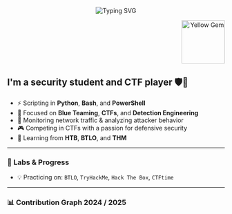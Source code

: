 <p align="center">
  <img src="https://readme-typing-svg.demolab.com?font=Press+Start+2P&size=15&pause=1000&color=F7DF1E&center=true&vCenter=true&width=600&lines=CTF+PLAYER;SECURITY+STUDENT;BLUE+TEAM+ENTHUSIAST" alt="Typing SVG" />
</p>

<p align="right">
  <img src="https://github.com/user-attachments/assets/596083d4-be9c-4e90-b78e-eb4197f8a86c" width="100px" alt="Yellow Gem">
</p>

## I'm a security student and CTF player 🛡️🐍

- ⚡ Scripting in **Python**, **Bash**, and **PowerShell**  
- 🎯 Focused on **Blue Teaming**, **CTFs**, and **Detection Engineering**  
- 📡 Monitoring network traffic & analyzing attacker behavior  
- 🎮 Competing in CTFs with a passion for defensive security  
- 🧠 Learning from **HTB**, **BTLO**, and **THM**

---

### 🧪 Labs & Progress

- 💡 Practicing on: `BTLO`, `TryHackMe`, `Hack The Box`, `CTFtime`

---

### 📊 Contribution Graph 2024 / 2025
